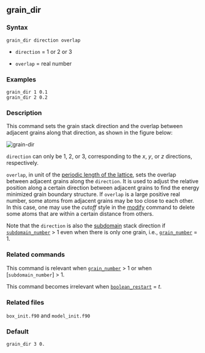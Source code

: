 ## grain_dir

### Syntax

	grain_dir direction overlap

* `direction` = 1 or 2 or 3

* `overlap` = real number

### Examples

	grain_dir 1 0.1
	grain_dir 2 0.2

### Description

This command sets the grain stack direction and the overlap between adjacent grains along that direction, as shown in the figure below:

![grain-dir](fig/grain-dir.jpg)

`direction` can only be 1, 2, or 3, corresponding to the _x_, _y_, or _z_ directions, respectively.

`overlap`, in unit of the [periodic length of the lattice](../chapter8/lattice-space.md), sets the overlap between adjacent grains along the `direction`. It is used to adjust the relative position along a certain direction between adjacent grains to find the energy minimized grain boundary structure. If `overlap` is a large positive real number, some atoms from adjacent grains may be too close to each other. In this case, one may use the _cutoff_ style in the [modify](modify.md) command to delete some atoms that are within a certain distance from others.

Note that the `direction` is also the [subdomain](subdomain.md) stack direction if [`subdomain_number`](subdomain.md) > 1 even when there is only one grain, i.e., [`grain_number`](grain_num.md) = 1.

### Related commands

This command is relevant when [`grain_number`](grain_num.md) > 1 or when [`subdomain_number`] > 1.

This command becomes irrelevant when [`boolean_restart`](restart.md) = _t_.

### Related files

`box_init.f90` and `model_init.f90`

### Default

	grain_dir 3 0.